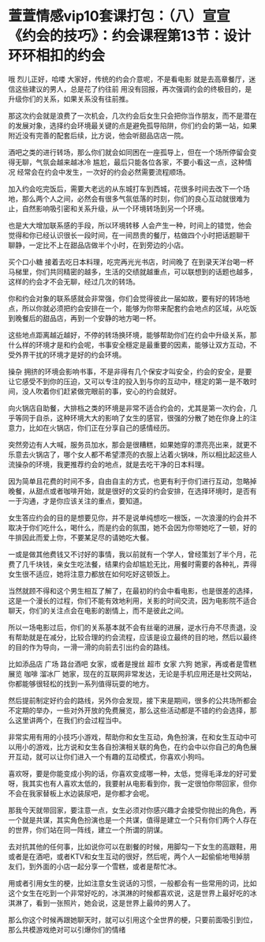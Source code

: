 # 萱萱情感vip10套课打包：（八）宣宣《约会的技巧》：约会课程第13节：设计环环相扣的约会

哦 烈儿正好，哈喽 大家好，传统的约会介意呢，不是看电影 就是去高章餐厅，迷信这些建议的男人，总是花了约往前 用没有回报，再次强调约会的终极目的，是升级你们的关系，如果关系没有往前推。

那这次约会就是浪费了一次机会，几次约会后女生只会把你当作朋友，而不是潜在的发展对象，选择约会环境最关键的点是避免孤导陷阱，你们约会的第一站，如果附近没有完善的配套后续，比方说，他会听甜品店店一院。

酒吧之类的进行转场，那么你们就会如同困在一座孤导上，但在一个场所停留会变得无聊，气氛会越来越冰冷 尴尬，最后只能各位各家，不要小看这一点，这种情况 经常会在约会中发生，一次好的约会必然需要流程顺场。

加入约会吃完饭后，需要大老远的从东城打车到西城，花很多时间去改下一个场地，那么两个人之间，必然会有很多气氛低落的时刻，你们的良心互动就很难为止，自然影响吸引密和关系升级，从一个环境转场到另一个环境。

也是大大增加联系感的手段，所以环境转移 人会产生一种，时间上的错觉，他会觉得和你已经认识很长一段时间，在一间昂贵的餐厅，枯做四个小时把话题聊干 聊静，一定比不上在甜品店做半个小时，在到旁边的小店。

买个口小糖 接着去吃日本料理，吃完再光光书店，时间晚了 在到录天洋台喝一杯马梯里，你们共同精密的越多，生活的交绩就越重点，可以联想到的话题也越多，这样的约会才不会无聊，经过几次的转场。

你和约会对象的联系感就会非常强，你们会觉得彼此一届如故，要有好的转场地点，所以你就必须把约会安排在一个，能够为你带来配套约会地点的区域，从吃饭到晚餐后的甜品店，再到一个安静的地方喝一杯。

这些地点距离越近越好，不停的转场换环境，能够帮助你们在约会中升级关系，那什么样的环境才是和约会呢，书事安全穩定是最重要的因素，能够让双方互动，不受外界干扰的环境才是好的约会环境。

操杂 拥挤的环境会影响书事，不是非得有几个保安才叫安全，约会的安全，是要让它感受不到你的压迫，又可以专注的投入到与你的互动中，穩定的第一是不敢时间，没人吹着你们赶紧做完眼前的事，安心的约会就好。

向火锅店自助餐，大排档之类的环境是非常不适合约会的，尤其是第一次约会，几乎等同于自杀，这种环境大大的影响了女生的感官，很强的分散了她在你身上的注意力，比如在火锅店，你们正在分享自己的感情经历。

突然旁边有人大喊，服务员加水，那会是很糟糕，如果她穿的漂亮亮出来，就更不乐意去火锅店了，哪个女人都不希望漂亮的衣服上沾着火锅味，所以相比起这些人流操杂的环境，我更推荐约会的地点，就是去吃干净的日本料理。

因为简单且花费的时间不多，自由自主的方式，也更有利于你们进行互动，忽略掉晚餐，从甜点或者咖啡开始，就是很好的文妥的约会安排，在选择环境时，是否有一于沟通，才是你应该关注的重点，要知道。

女生答应约会的目的是想要见你，并不是说单纯想吃一根饭，一次浪漫的约会并不取决于你们吃什么，喝什么，而是约会的氛围，她不会因为你带她吃了一顿，好的牛排因此而爱上你，不要某足尽的请她吃大餐。

一或是做其他费钱又不讨好的事情，我以前就有一个学人，曾经策划了半个月，花费了几千块钱，亲女生吃法餐，结果约会却尴尬无比，用餐时需要的各种礼，弄得女生很不适应，她将注意力都放在如何吃好这顿饭上。

当然就顾不得和这个男生相互了解了，在最初的约会中看电影，也是很差的选择，这是一个漫长的过程，你们不能有效地利用，关影的时间交流，因为电影院不适合聊天，你们的关注点会在电影的剧情上，而不是彼此之间。

所以一场电影过后，你们的关系基本就不会有丝毫的进展，逆水行舟不尽责退，没有帮助就是在减分，比较合理的约会流程，应该是设立最终的目的地，然后以最终的目的作为导向，一滑一滑的向前去引出约会的路线。

比如添品店 广场 路台酒吧 女家，或者是搜丝 超市 女家 六狗 她家，再或者是雪糕 展览 咖啡 溜冰厂 她家，现在的互联网非常发达，无论是手机应用还是社交网站，你都能够很轻松的找到一系列值得玩耍的地方。

然后提前制定好约会的路线，另外你会发现，接下来是期间，很多的公共场所都会不定期的举办，一些对外开放的免费展览，那么这些活动都是不错的约会选择，那么这里讲两个，在我们约会过程当中。

非常实用有用的小技巧小游戏，帮助你和女生互动，角色扮演，在和女生互动中可以用小的游戏，比方说和女生各自扮演相关联的角色，在约会中以你自己的角色展开互动，就可以让你们进入一个有趣的互动模式，你喜欢小狗吗。

喜欢呀，要是你能变成小狗的话，你喜欢变成哪一种，太低，觉得毛泽龙的好可爱呀，我其实也有人喜欢太低的，我要射从电影看到你，我一定很怕你带回家，但你不会在我家替板上水边装尿吧，是你都才会呢。

那我今天就带回家，要注意一点，女生必须对你感兴趣才会接受你抛出的角色，再一个就是共谋，其实角色扮演也是一个共谋，值得是建立一个只有你们两个人存在的世界，你们站在同一阵线，建立一个所谓的阴谋。

去对抗其他的任何事，比如说你可以在剧餐的时候，用脚勾一下女生的高跟鞋，用或者是在酒吧，或者KTV和女生互动的很好，然后呢，两个人一起偷偷地甩掉朋友们，到外面的小店一起分享一个雪糕，或者是帮忙冰。

用或者引用女生的梗，比如注意女生说话的习惯，一般都会有一些常用的词，比如这个女生在吃到一个非常好吃的，冰淇淋的时候都喜欢说，这是世界上最好吃的冰淇淋了，看到一张照片，她会说，这是世界上最帅的男人了。

那么你这个时候再跟她聊天时，就可以引用这个全世界的梗，只要前面吸引到位，那么共模游戏绝对可以引爆你们的情绪
